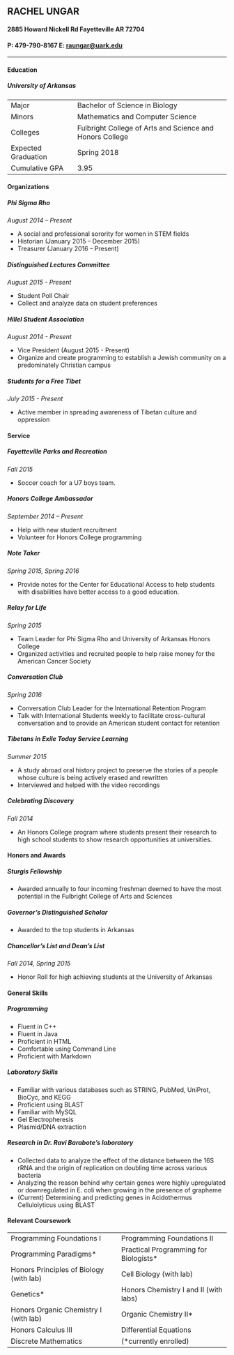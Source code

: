 ## **RACHEL UNGAR**
#### 2885 Howard Nickell Rd Fayetteville AR 72704
####  P: 479-790-8167  E: <raungar@uark.edu>
___

#### **Education**
##### University of Arkansas
|||
|-----------|:---|
|Major|Bachelor of Science in Biology|
|Minors| Mathematics and Computer Science|
|Colleges|Fulbright College of Arts and Science and Honors College|
|Expected Graduation|Spring 2018|
|Cumulative GPA| 3.95|

#### Organizations		
##### Phi Sigma Rho
_August 2014 – Present_
-	A social and professional sorority for women in STEM fields
-	Historian (January 2015 – December 2015)
-	Treasurer (January 2016 – Present)
##### Distinguished Lectures Committee
_August 2015 - Present_
-	Student Poll Chair
-	Collect and analyze data on student preferences 
##### Hillel Student Association
_August 2014 - Present_
-	Vice President (August 2015 - Present)
-	Organize and create programming to establish a Jewish community on a predominately Christian campus
##### Students for a Free Tibet
_July 2015 - Present_
-	Active member in spreading awareness of Tibetan culture and oppression

#### Service
##### Fayetteville Parks and Recreation
_Fall 2015_
-	Soccer coach for a U7 boys team.
##### Honors College Ambassador
_September 2014 – Present_
-	Help with new student recruitment
-	Volunteer for Honors College programming
##### Note Taker
_Spring 2015, Spring 2016_
-	Provide notes for the Center for Educational Access to help students with disabilities have better access to a good education.
##### Relay for Life 
_Spring 2015_
-	Team Leader for Phi Sigma Rho and University of Arkansas Honors College 
-	Organized activities and recruited people to help raise money for the American Cancer Society
##### Conversation Club 
_Spring 2016_
-	Conversation Club Leader for the International Retention Program
-	Talk with International Students weekly to facilitate cross-cultural conversation and to provide an American student contact for retention
#####	Tibetans in Exile Today Service Learning 
_Summer 2015_
-	A study abroad oral history project to preserve the stories of a people whose culture is being actively erased and rewritten
-	Interviewed and helped with the video recordings
##### Celebrating Discovery	
_Fall 2014_
-	An Honors College program where students present their research to high school students to show research opportunities at universities.
 
#### Honors and Awards	
##### Sturgis Fellowship
-	Awarded annually to four incoming freshman deemed to have the most potential in the Fulbright College of Arts and Sciences 
##### Governor’s Distinguished Scholar
-	Awarded to the top students in Arkansas
##### Chancellor’s List and Dean’s List
_Fall 2014, Spring 2015_
-	Honor Roll for high achieving students at the University of Arkansas

#### General Skills			
##### Programming
-	Fluent in C++
-	Fluent in Java
-	Proficient in HTML
-	Comfortable using Command Line
-	Proficient with Markdown
##### Laboratory Skills
-	Familiar with various databases such as STRING, PubMed, UniProt, BioCyc, and KEGG
-	Proficient using BLAST
-	Familiar with MySQL
-	Gel Electropheresis 
-	Plasmid/DNA extraction
##### Research in Dr. Ravi Barabote’s laboratory
-	Collected data to analyze the effect of the distance between the 16S rRNA and the origin of replication on doubling time across various bacteria
-	Analyzing the reason behind why certain genes were highly upregulated or downregulated in E. coli when growing in the presence of grapheme
-	(Current) Determining and predicting genes in Acidothermus Cellulolyticus using BLAST

#### Relevant Coursework
|||
|-----------|:---|
|Programming Foundations I|Programming Foundations II |
|Programming Paradigms\*|Practical Programming for Biologists\*|
|Honors Principles of Biology (with lab)| Cell Biology (with lab)|
|Genetics\*|Honors Chemistry I and II (with labs)|
|Honors Organic Chemistry I (with lab)|Organic Chemistry II\*|
|Honors Calculus III|Differential Equations|
|Discrete Mathematics|(\*currently enrolled)|
	
